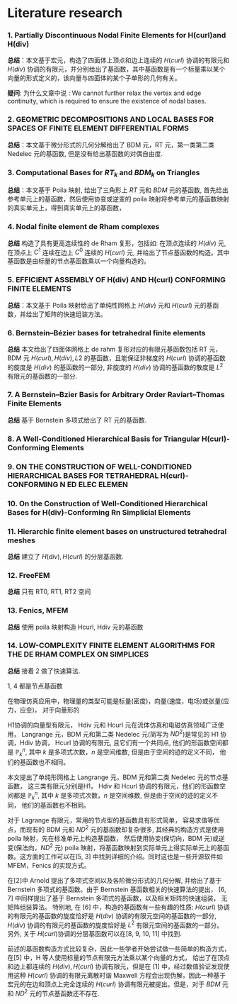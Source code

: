 # Literature research
### 1. Partially Discontinuous Nodal Finite Elements for H(curl)and H(div)
**总结**：本文基于宏元，构造了四面体上顶点和边上连续的 $H(curl)$ 协调的有限元和 $H(div)$
协调的有限元，并分别给出了基函数，其中基函数是有一个标量乘以某个向量的形式定义的，该向量与四面体的某个子单形的几何有关。

**疑问**:  为什么文章中说 : We cannot further relax the vertex and edge
continuity, which is required to ensure the existence of nodal bases. 

### 2. GEOMETRIC DECOMPOSITIONS AND LOCAL BASES FOR SPACES OF FINITE ELEMENT DIFFERENTIAL FORMS
**总结**：本文基于微分形式的几何分解给出了 BDM 元，RT 元，第一类第二类 Nedelec
元的基函数, 但是没有给出基函数的对偶自由度.

### 3. Computational Bases for $RT_k$ and $BDM_k$ on Triangles
**总结**：本文基于 Poila 映射, 给出了三角形上 $RT$ 元和 $BDM$ 元的基函数,
首先给出参考单元上的基函数，然后使用协变或逆变的 poila
映射将参考单元的基函数映射的真实单元上，得到真实单元上的基函数，

### 4. Nodal finite element de Rham complexes
**总结** 构造了具有更高连续性的 de Rham 复形，包括如: 在顶点连续的 $H(div)$ 元, 
在顶点上 $C^1$ 连续在边上 $C^0$ 连续的 $H(curl)$ 元,
并给出了节点基函数的构造。其中基函数是由标量的节点基函数乘以一个向量构造的。

### 5. EFFICIENT ASSEMBLY OF H(div) AND H(curl) CONFORMING FINITE ELEMENTS
**总结**：本文基于 Poila 映射给出了单纯性网格上 $H(div)$ 元和 $H(curl)$
元的基函数，并给出了矩阵的快速组装方法。

### 6. Bernstein–Bézier bases for tetrahedral finite elements
**总结** 本文给出了四面体网格上 de rahm 复形对应的有限元基函数包括 RT 元，BDM 元 $H(curl), H(div), L2$ 的基函数，且能保证非梯度的
$H(curl)$ 协调的基函数的旋度是 $H(div)$ 的基函数的一部分, 非旋度的 $H(div)$
协调的基函数的散度是 $L^2$ 有限元的基函数的一部分.

### 7. A Bernstein–Bzier Basis for Arbitrary Order Raviart–Thomas Finite Elements
**总结** 基于 Bernstein 多项式给出了 RT 元的基函数.

### 8. A Well-Conditioned Hierarchical Basis for Triangular H(curl)-Conforming Elements 
### 9. ON THE CONSTRUCTION OF WELL-CONDITIONED HIERARCHICAL BASES FOR TETRAHEDRAL H(curl)-CONFORMING N ́ED ́ELEC ELEMEN
### 10. On the Construction of Well-Conditioned Hierarchical Bases for H(div)-Conforming Rn Simplicial Elements

### 11. Hierarchic finite element bases on unstructured tetrahedral meshes

**总结** 建立了 $H(div), H(curl)$ 的分层基函数.

### 12. FreeFEM

**总结** 只有 RT0, RT1, RT2 空间

### 13. Fenics, MFEM 
**总结** 使用 poila 映射构造 Hcurl, Hdiv 元的基函数

### 14. LOW-COMPLEXITY FINITE ELEMENT ALGORITHMS FOR THE DE RHAM COMPLEX ON SIMPLICES
**总结** 接着 2 做了快速算法.


1, 4 都是节点基函数

在物理仿真应用中，物理量的类型可能是标量(密度)，向量(速度，电场)或张量(应力，应变)，
对于向量形的

H1协调的向量型有限元， Hdiv 元和 Hcurl 元在流体仿真和电磁仿真领域广泛使用，
Langrange 元，BDM 元和第二类 Nedelec 元(简写为 $ND^2$)是常见的 H1 协调，Hdiv
协调， Hcurl 协调的有限元, 且它们有一个共同点, 他们的形函数空间都是 $\mathbb
P_k^n$, 其中 $k$ 是多项式次数，$n$ 是空间维数, 但是由于空间的迹的定义不同，
他们的基函数也不相同。

本文提出了单纯形网格上 Langrange 元，BDM 元和第二类 Nedelec 元的节点基函数，
这三类有限元分别是H1， Hdiv 和 Hcurl 协调的有限元，他们的形函数空间都是 $\mathbb
P_k^n$, 其中 $k$ 是多项式次数，$n$ 是空间维数, 但是由于空间的迹的定义不同，
他们的基函数也不相同。 

对于 Lagrange 有限元，常用的节点型的基函数具有形式简单，
容易求值等优点，而现有的 BDM 元和 $ND^2$ 元的基函数却复杂很多,
其经典的构造方式是使用 poila 映射，先在标准单元上构造基函数，
然后使用协变(保切向，BDM 元)或逆变(保法向，$ND^2$ 元)
poila 映射，将基函数映射到实际单元上得实际单元上的基函数。这方面的工作可以在[5,
3] 中找到详细的介绍。同时这也是一些开源软件如 MFEM，Fenics 的实现方式。

在[2]中 Arnold 提出了多项式空间以及各阶微分形式的几何分解, 并给出了基于
Bernstein 多项式的基函数。由于 Bernstein 基函数相关的快速算法的提出， [6, 7]
中同样提出了基于 Bernstein 多项式的基函数，以及相关矩阵的快速组装，
无矩阵组装算法。 特别地, 在 [6] 中，构造的基函数有一些有趣的性质: $H(curl)$
协调的有限元的基函数的旋度恰好是 $H(div)$ 协调的有限元空间的基函数的一部分, 
$H(div)$ 协调的有限元的基函数的旋度恰好是 $L^2$ 有限元空间的基函数的一部分。
另外, 关于 $H(curl)$协调的分层基函数可以在[8, 9, 10, 11] 中找到.

前述的基函数构造方式比较复杂，因此一些学者开始尝试做一些简单的构造方式，在[5]
中，H 等人使用标量的节点有限元方法乘以某个向量的方式，
给出了在顶点和边上都连续的 $H(div), H(curl)$
协调有限元，但是在 [1] 中，经过数值验证发现使用这种 $H(curl)$ 协调的有限元离散时谐 
Maxwell 方程会出现伪解，因此一种基于宏元的在边和顶点上完全连续的 $H(curl)$
协调有限元被提出。但是，对于 $BDM$ 元和 $ND^2$ 元的节点基函数还不存在. 



























